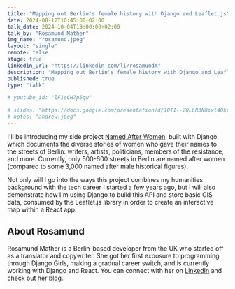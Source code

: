 ```yaml
---
title: "Mapping out Berlin's female history with Django and Leaflet.js"
date: 2024-08-12T10:45:00+02:00
talk_date: 2024-10-04T13:00:00+02:00
talk_by: "Rosamund Mather"
img_name: "rosamund.jpeg"
layout: "single"
remote: false
stage: true
linkedin_url: "https://linkedin.com/li/rosamundm"
description: "Mapping out Berlin's female history with Django and Leaflet.js"
published: true
type: "talk"

# youtube_id: "lF1eCH7p5qw"

# slides: "https://docs.google.com/presentation/d/1OTI--ZQLLR3N8ixl4OktEwbXfiau_0BNXicl_3j5uYc/edit?usp=sharing"
# notes: "andrew.jpeg"
---
```


I'll be introducing my side project [Named After Women](https://named-after-women.berlin/), built with Django, which documents the diverse stories of women who gave their names to the streets of Berlin: writers, artists, politicians, members of the resistance, and more. Currently, only 500-600 streets in Berlin are named after women (compared to some 3,000 named after male historical figures).

Not only will I go into the ways this project combines my humanities background with the tech career I started a few years ago, but I will also demonstrate how I'm using Django to build this API and store basic GIS data, consumed by the Leaflet.js library in order to create an interactive map within a React app.

## About Rosamund

Rosamund Mather is a Berlin-based developer from the UK who started off as a translator and copywriter. She got her first exposure to programming through Django Girls, making a gradual career switch, and is currently working with Django and React. You can connect with her on [LinkedIn](https://linkedin.com/li/rosamundm) and check out her [blog](https://rosamund.dev).
